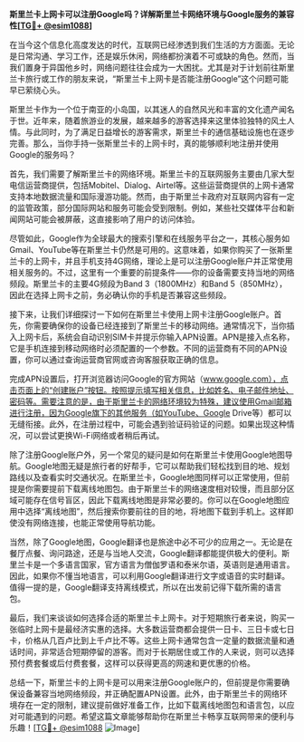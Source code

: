 **斯里兰卡上网卡可以注册Google吗？详解斯里兰卡网络环境与Google服务的兼容性[[TG💪+ @esim1088](https://t.me/s/esim1088)]**

在当今这个信息化高度发达的时代，互联网已经渗透到我们生活的方方面面。无论是日常沟通、学习工作，还是娱乐休闲，网络都扮演着不可或缺的角色。然而，当我们置身于异国他乡时，网络问题往往会成为一大困扰。尤其是对于计划前往斯里兰卡旅行或工作的朋友来说，“斯里兰卡上网卡是否能注册Google”这个问题可能早已萦绕心头。

斯里兰卡作为一个位于南亚的小岛国，以其迷人的自然风光和丰富的文化遗产闻名于世。近年来，随着旅游业的发展，越来越多的游客选择来这里体验独特的风土人情。与此同时，为了满足日益增长的游客需求，斯里兰卡的通信基础设施也在逐步完善。那么，当你手持一张斯里兰卡的上网卡时，真的能够顺利地注册并使用Google的服务吗？

首先，我们需要了解斯里兰卡的网络环境。斯里兰卡的互联网服务主要由几家大型电信运营商提供，包括Mobitel、Dialog、Airtel等。这些运营商提供的上网卡通常支持本地数据流量和国际漫游功能。然而，由于斯里兰卡政府对互联网内容有一定的监管政策，部分国际网站和服务可能会受到限制。例如，某些社交媒体平台和新闻网站可能会被屏蔽，这直接影响了用户的访问体验。

尽管如此，Google作为全球最大的搜索引擎和在线服务平台之一，其核心服务如Gmail、YouTube等在斯里兰卡仍然是可用的。这意味着，如果你购买了一张斯里兰卡的上网卡，并且手机支持4G网络，理论上是可以注册Google账户并正常使用相关服务的。不过，这里有一个重要的前提条件——你的设备需要支持当地的网络频段。斯里兰卡的主要4G频段为Band 3（1800MHz）和Band 5（850MHz），因此在选择上网卡之前，务必确认你的手机是否兼容这些频段。

接下来，让我们详细探讨一下如何在斯里兰卡使用上网卡注册Google账户。首先，你需要确保你的设备已经连接到了斯里兰卡的移动网络。通常情况下，当你插入上网卡后，系统会自动识别SIM卡并提示你输入APN设置。APN是接入点名称，它是手机连接到移动网络时必须配置的一个参数。不同的运营商有不同的APN设置，你可以通过查询运营商官网或咨询客服获取正确的信息。

完成APN设置后，打开浏览器访问Google的官方网站（www.google.com），点击页面上的“创建账户”按钮。按照提示填写相关信息，比如姓名、电子邮件地址、密码等。需要注意的是，由于斯里兰卡的网络环境较为特殊，建议使用Gmail邮箱进行注册，因为Google旗下的其他服务（如YouTube、Google Drive等）都可以无缝衔接。此外，在注册过程中，可能会遇到验证码验证的问题。如果出现这种情况，可以尝试更换Wi-Fi网络或者稍后再试。

除了注册Google账户外，另一个常见的疑问是如何在斯里兰卡使用Google地图导航。Google地图无疑是旅行者的好帮手，它可以帮助我们轻松找到目的地、规划路线以及查看实时交通状况。在斯里兰卡，Google地图同样可以正常使用，但前提是你需要提前下载离线地图包。由于斯里兰卡的网络速度相对较慢，而且部分区域可能存在信号盲区，因此下载离线地图是非常必要的。你可以在Google地图应用中选择“离线地图”，然后搜索你要前往的目的地，将地图下载到手机上。这样即使没有网络连接，也能正常使用导航功能。

当然，除了Google地图，Google翻译也是旅途中必不可少的应用之一。无论是在餐厅点餐、询问路途，还是与当地人交流，Google翻译都能提供极大的便利。斯里兰卡是一个多语言国家，官方语言为僧伽罗语和泰米尔语，英语则是通用语言。因此，如果你不懂当地语言，可以利用Google翻译进行文字或语音的实时翻译。值得一提的是，Google翻译支持离线模式，所以在出发前记得下载所需的语言包。

最后，我们来谈谈如何选择合适的斯里兰卡上网卡。对于短期旅行者来说，购买一张临时上网卡是最经济实惠的选择。大多数运营商都会提供一日卡、三日卡或七日卡，价格从几百卢比到上千卢比不等。这些上网卡通常包含一定量的数据流量和通话时间，非常适合短期停留的游客。而对于长期居住或工作的人来说，则可以选择预付费套餐或后付费套餐，这样可以获得更高的网速和更优惠的价格。

总结一下，斯里兰卡的上网卡是可以用来注册Google账户的，但前提是你需要确保设备兼容当地网络频段，并正确配置APN设置。此外，由于斯里兰卡的网络环境存在一定的限制，建议提前做好准备工作，比如下载离线地图包和语言包，以应对可能遇到的问题。希望这篇文章能够帮助你在斯里兰卡畅享互联网带来的便利与乐趣！[[TG💪+ @esim1088](https://t.me/s/esim1088) ![Image](https://i.postimg.cc/4NQfJmqS/Snipaste-2025-05-13-00-14-12.png)]